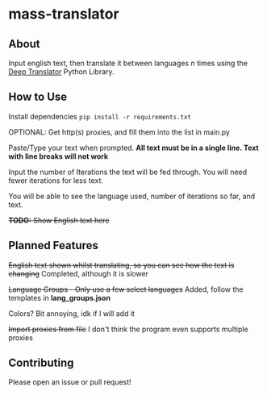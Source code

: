 # mass-translator

## About
Input english text, then translate it between languages *n* times using the [Deep Translator](https://github.com/nidhaloff/deep-translator) Python Library. 


## How to Use
Install dependencies
`pip install -r requirements.txt`


OPTIONAL: Get http(s) proxies, and fill them into the list in main.py


Paste/Type your text when prompted. **All text must be in a single line. Text with line breaks will not work**


Input the number of Iterations the text will be fed through. You will need fewer iterations for less text. 


You will be able to see the language used, number of iterations so far, and text.


~~**TODO:** Show English text here~~


## Planned Features
~~English text shown whilst translating, so you can see how the text is changing~~ Completed, although it is slower

~~Language Groups - Only use a few select languages~~ Added, follow the templates in __lang_groups.json__

Colors? Bit annoying, idk if I will add it

~~Import proxies from file~~ I don't think the program even supports multiple proxies



## Contributing
Please open an issue or pull request!
